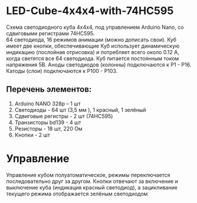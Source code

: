 # LED-Cube-4x4x4-with-74HC595
Схема светодиодного куба 4х4х4, под управлением Arduino Nano, со сдвиговыми регистрами 74HC595.  
64 светодиода, 16 режимов анимации (можно дописать свои). Куб имеет две кнопки, обеспечивающие 
Куб использует динамическую индикацию (послойная отрисовка) и потребляет всего около 0.12 А, 
когда светятся все 64 светодиода. 
Куб питается постоянным током напряжения 5В. Аноды светодиодов (колонны) подключаются 
к Р1 - Р16. Катоды (слои) подключаются к Р100 - Р103.
 
## Перечень элементов:
1. Arduino NANO 328p – 1 шт
2. Светодиоды - 64 шт (3,5 мм ), 1 красный, 1 зелёный 
3. Сдвиговые регистры - 2 шт (74HC595)
4. Транзисторы bd139 - 4 шт
5. Резисторы - 18 шт, 220 Ом
6. Кнопки - 2 шт

# Управление
Управление кубом полуатоматическое, режимы переключается последовательно
друг за другом. Кнопки отвечают за включение и выключение куба (индикация
красный светодиод), а зацикливание текущего режима отображается зелёным светодиодом
